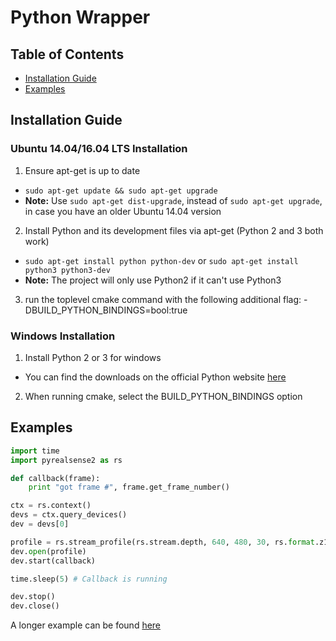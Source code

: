 # Python Wrapper

## Table of Contents
* [Installation Guide](#installation-guide)
* [Examples](#examples)

## Installation Guide

### Ubuntu 14.04/16.04 LTS Installation
1. Ensure apt-get is up to date
  * `sudo apt-get update && sudo apt-get upgrade`
  * **Note:** Use `sudo apt-get dist-upgrade`, instead of `sudo apt-get upgrade`, in case you have an older Ubuntu 14.04 version
2. Install Python and its development files via apt-get (Python 2 and 3 both work)
  * `sudo apt-get install python python-dev` or `sudo apt-get install python3 python3-dev`
  * **Note:** The project will only use Python2 if it can't use Python3
3. run the toplevel cmake command with the following additional flag: -DBUILD_PYTHON_BINDINGS=bool:true

### Windows Installation
1. Install Python 2 or 3 for windows
  * You can find the downloads on the official Python website [here](https://www.python.org/downloads/windows/)
2. When running cmake, select the BUILD_PYTHON_BINDINGS option

## Examples
```python
import time
import pyrealsense2 as rs

def callback(frame):
    print "got frame #", frame.get_frame_number()

ctx = rs.context()
devs = ctx.query_devices()
dev = devs[0]

profile = rs.stream_profile(rs.stream.depth, 640, 480, 30, rs.format.z16)
dev.open(profile)
dev.start(callback)

time.sleep(5) # Callback is running

dev.stop()
dev.close()
```

A longer example can be found [here](../examples/python-tutorial-1-depth.py)
